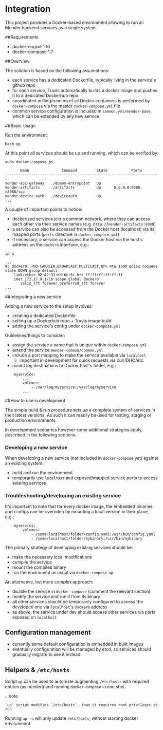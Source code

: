 # Integration

This project provides a Docker-based environment allowing to run all Mender
backend services as a single system.

##Requirements

* docker-engine 1.10
* docker-compose 1.7

##Overview

The solution is based on the following assumptions:

* each service has a dedicated Dockerfile, typically living in the service's
  github repo
* for each service, Travis automatically builds a docker image and pushes it to
  a dedicated Dockerhub repo
* coordinated pulling/running of all Docker containers is performed by
  `docker-compose` via the master `docker-compose.yml` file
* common service configuration is included in `common.yml/mender-base`, which
  can be extended by any new service

##Basic Usage

Run the environment:

```
bash up
```

At this point all services should be up and running, which can be verified by:

```
sudo docker-compose ps

       Name               Command         State           Ports
------------------------------------------------------------------------
mender-api-gateway   ./dummy-entrypoint   Up
mender-artifacts     ./artifacts          Up      0.0.0.0:8080->8080/tcp
mender-device-auth   ./deviceauth         Up
...

```

A couple of important points to notice:

* dockerized services join a common network, where they can access each other
  via their service names (e.g. `http://mender-artifacts:8080`)
* a service can also be accessed from the Docker host (localhost) via its mapped
  ports (`ports` directive in `docker-compose.yml`)
* if necessary, a service can access the Docker host via the host's address on
  the `docker0` interface, e.g.:

```
ip a

...
8: docker0: <NO-CARRIER,BROADCAST,MULTICAST,UP> mtu 1500 qdisc noqueue state DOWN group default
    link/ether 02:42:31:dd:6e:6c brd ff:ff:ff:ff:ff:ff
    inet 172.17.0.1/16 scope global docker0
       valid_lft forever preferred_lft forever
...
```

##Integrating a new service

Adding a new service to the setup involves:

* creating a dedicated Dockerfile
* setting up a Dockerhub repo + Travis image build
* adding the service's config under `docker-compose.yml`

Guidelines/things to consider:

* assign the service a name that is unique within `docker-compose.yml`
* extend the service `mender-common/common.yml`
* include a port mapping to make the service available via `localhost`
    * important in development for quick requests via curl/DHC/etc.
* mount log destinations to Docker host's folder, e.g.:

```
    myservice:
        ...
        volumes:
            - /var/log/myservice:/var/log/myservice
        ...
```

##How to use in development

The simple build & run procedure sets up a complete system of services in their
latest versions. As such it can readily be used for testing, staging or production
environments.

In development scenarios however some additional strategies apply, described in
the following sections.

### Developing a new service
When developing a new service (not included in `docker-compose` yet) against an
existing system:

* build and run the environment
* temporarily use `localhost` and exposed/mapped service ports to access
  existing services

### Troubleshooting/developing an existing service
It's important to note that for every docker image, the embedded binaries and
configs can be overriden by mounting a local version in their place, e.g.:

```
    myservice:
        volumes:
            - /some/localhost/folder/config.yaml:/usr/bin/config.yaml
            - /some/localhost/folder/mybinary:/usr/bin/mybinary
```
The primary strategy of developing existing services should be:
* make the necessary local modifications
* compile the service
* mount the compiled binary
* run the environemt as usual via ```docker-compose up```

An alternative, but more complex approach:
* disable the service in `docker-compose` (comment the relevant section)
* modify the service and run it from its binary
* all other services should be temporarily configured to access the developed
  one via `localhost`'s `docker0` address
* as above, the service under dev should access other services via ports exposed
  on `localhost`

## Configuration management
* currently some default configuration is embedded in built images
* eventually configuration will be managed by etcd, so services should gradually
migrate to use it instead

## Helpers & `/etc/hosts`

Script `up` can be used to automate augmenting `/etc/hosts` with required
entries (as needed) and running `docker-compose` in one shot.

...note

    `up` script modifies `/etc/hosts`, thus it requires root privileges to run

Running `up -n` will only update `/etc/hosts`, without starting docker
environment.
